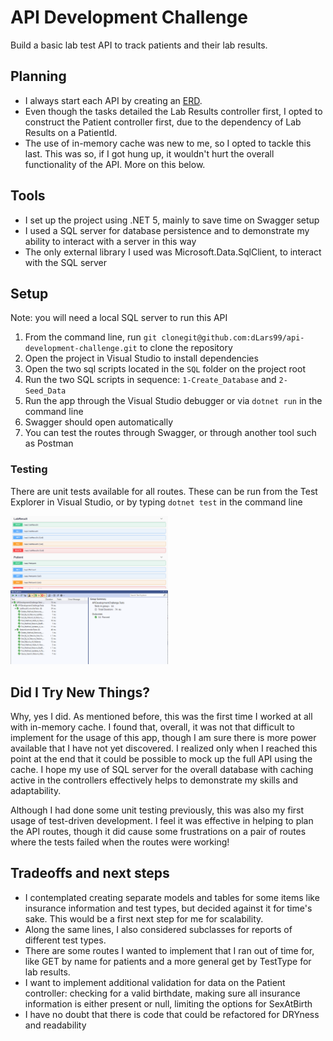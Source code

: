 # API Development Challenge
Build a basic lab test API to track patients and their lab results.
## Planning
- I always start each API by creating an [ERD](https://dbdiagram.io/d/60419da7fcdcb6230b22b215).
- Even though the tasks detailed the Lab Results controller first, I opted to construct the Patient controller first, due to the dependency of Lab Results on a PatientId.
- The use of in-memory cache was new to me, so I opted to tackle this last. This was so, if I got hung up, it wouldn't hurt the overall functionality of the API. More on this below.
## Tools
- I set up the project using .NET 5, mainly to save time on Swagger setup
- I used a SQL server for database persistence and to demonstrate my ability to interact with a server in this way
- The only external library I used was Microsoft.Data.SqlClient, to interact with the SQL server
## Setup
Note: you will need a local SQL server to run this API
1. From the command line, run ```git clonegit@github.com:dLars99/api-development-challenge.git``` to clone the repository
2. Open the project in Visual Studio to install dependencies
3. Open the two sql scripts located in the ```SQL``` folder on the project root
4. Run the two SQL scripts in sequence: ```1-Create_Database``` and ```2-Seed_Data```
5. Run the app through the Visual Studio debugger or via ```dotnet run``` in the command line
6. Swagger should open automatically
7. You can test the routes through Swagger, or through another tool such as Postman
### Testing
There are unit tests available for all routes. These can be run from the Test Explorer in Visual Studio, or by typing ```dotnet test``` in the command line
<p>
    <img src="./.readme-img/swagger-screenshot.png" width=50% height=50%>
    <img src="./.readme-img/testsuite.png" width=50% height=50%>
</p>

## Did I Try New Things?
Why, yes I did. As mentioned before, this was the first time I worked at all with in-memory cache. I found that, overall, it was not that difficult to implement for the usage of this app, though I am sure there is more power available that I have not yet discovered. I realized only when I reached this point at the end that it could be possible to mock up the full API using the cache. I hope my use of SQL server for the overall database with caching active in the controllers effectively helps to demonstrate my skills and adaptability.

Although I had done some unit testing previously, this was also my first usage of test-driven development. I feel it was effective in helping to plan the API routes, though it did cause some frustrations on a pair of routes where the tests failed when the routes were working!

## Tradeoffs and next steps
- I contemplated creating separate models and tables for some items like insurance information and test types, but decided against it for time's sake. This would be a first next step for me for scalability.
- Along the same lines, I also considered subclasses for reports of different test types.
- There are some routes I wanted to implement that I ran out of time for, like GET by name for patients and a more general get by TestType for lab results.
- I want to implement additional validation for data on the Patient controller: checking for a valid birthdate, making sure all insurance information is either present or null, limiting the options for SexAtBirth
- I have no doubt that there is code that could be refactored for DRYness and readability

